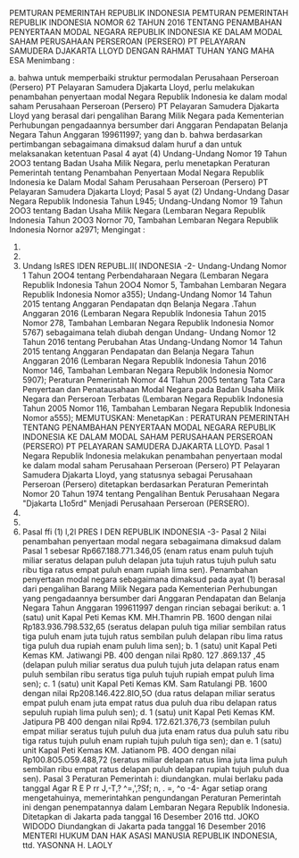  PEMTURAN PEMERINTAH REPUBLIK INDONESIA PEMTURAN PEMERINTAH REPUBLIK INDONESIA NOMOR 62 TAHUN 2016 TENTANG PENAMBAHAN PENYERTAAN MODAL NEGARA REPUBLIK INDONESIA KE DALAM MODAL SAHAM PERUSAHAAN PERSEROAN (PERSERO) PT PELAYARAN SAMUDERA DJAKARTA LLOYD
DENGAN RAHMAT TUHAN YANG MAHA ESA
Menimbang :

a. bahwa untuk memperbaiki struktur permodalan Perusahaan Perseroan (Persero) PT Pelayaran Samudera Djakarta Lloyd, perlu melakukan penambahan penyertaan modal Negara Republik Indonesia ke dalam modal saham Perusahaan Perseroan (Persero) PT Pelayaran Samudera Djakarta Lloyd yang berasal dari pengalihan Barang Milik Negara pada Kementerian Perhubungan pengadaannya bersumber dari Anggaran Pendapatan Belanja Negara Tahun Anggaran 199611997; yang dan b. bahwa berdasarkan pertimbangan sebagaimana dimaksud dalam huruf a dan untuk melaksanakan ketentuan Pasal 4 ayat (4) Undang-Undang Nomor 19 Tahun 2OO3 tentang Badan Usaha Milik Negara, perlu menetapkan Peraturan Pemerintah tentang Penambahan Penyertaan Modal Negara Republik Indonesia ke Dalam Modal Saham Perusahaan Perseroan (Persero) PT Pelayaran Samudera Djakarta Lloyd; Pasal 5 ayat (2) Undang-Undang Dasar Negara Republik Indonesia Tahun L945; Undang-Undang Nomor 19 Tahun 2OO3 tentang Badan Usaha Milik Negara (Lembaran Negara Republik Indonesia Tahun 2OO3 Nornor 70, Tambahan Lembaran Negara Republik Indonesia Nornor a2971;
Mengingat :

1.
2.
3. Undang IsRES IDEN REPUBL.II( INDONESIA -2- Undang-Undang Nomor 1 Tahun 2OO4 tentang Perbendaharaan Negara (Lembaran Negara Republik Indonesia Tahun 2OO4 Nomor 5, Tambahan Lembaran Negara Republik Indonesia Nomor a355); Undang-Undang Nomor 14 Tahun 2015 tentang Anggaran Pendapatan dqn Belanja Negara .Tahun Anggaran 2016 (Lembaran Negara Republik Indonesia Tahun 2015 Nomor 278, Tambahan Lembaran Negara Republik Indonesia Nomor 5767) sebagaimana telah diubah dengan Undang- Undang Nomor 12 Tahun 2016 tentang Perubahan Atas Undang-Undang Nomor 14 Tahun 2015 tentang Anggaran Pendapatan dan Belanja Negara Tahun Anggaran 2016 (Lembaran Negara Republik Indonesia Tahun 2016 Nomor 146, Tambahan Lembaran Negara Republik Indonesia Nomor 5907); Peraturan Pemerintah Nomor 44 Tlahun 2005 tentang Tata Cara Penyertaan dan Penatausahaan Modal Negara pada Badan Usaha Milik Negara dan Perseroan Terbatas (Lembaran Negara Republik Indonesia Tahun 2005 Nomor 116, Tambahan Lembaran Negara Republik Indonesia Nomor a555);
MEMUTUSKAN:
 MenetapKan : PERATURAN PEMERINTAH TENTANG PENAMBAHAN PENYERTAAN MODAL NEGARA REPUBLIK INDONESIA KE DALAM MODAL SAHAM PERUSAHAAN PERSEROAN (PERSERO) PT PELAYARAN SAMUDERA DJAKARTA LLOYD.
Pasal 1
Negara Republik Indonesia melakukan penambahan penyertaan modal ke dalam modal saham Perusahaan Perseroan (Persero) PT Pelayaran Samudera Djakarta Lloyd, yang statusnya sebagai Perusahaan Perseroan (Persero) ditetapkan berdasarkan Peraturan Pemerintah Nomor 20 Tahun 1974 tentang Pengalihan Bentuk Perusahaan Negara "Djakarta L1o5rd" Menjadi Perusahaan Perseroan (PERSERO).
3.
4.
5. Pasal ffi (1) l,2l PRES I DEN REPUBLIK INDONESIA -3- Pasal 2 Nilai penambahan penyertaan modal negara sebagaimana dimaksud dalam Pasal 1 sebesar Rp667.188.771.346,05 (enam ratus enam puluh tujuh miliar seratus delapan puluh delapan juta tujuh ratus tujuh puluh satu ribu tiga ratus empat puluh enam rupiah lima sen). Penambahan penyertaan modal negara sebagaimana dimaksud pada ayat (1) berasal dari pengalihan Barang Milik Negara pada Kementerian Perhubungan yang pengadaannya bersumber dari Anggaran Pendapatan dan Belanja Negara Tahun Anggaran 199611997 dengan rincian sebagai berikut:
a. 1 (satu) unit Kapal Peti Kemas KM. MH.Thamrin PB. 1600 dengan nilai Rp183.936.798.532,65 (seratus delapan puluh tiga miliar sembilan ratus tiga puluh enam juta tujuh ratus sembilan puluh delapan ribu lima ratus tiga puluh dua rupiah enam puluh lima sen);
b. 1 (satu) unit Kapal Peti Kemas KM. Jatiwangi PB. 400 dengan nilai Rp80. 127 .869.137 ,45 (delapan puluh miliar seratus dua puluh tujuh juta delapan ratus enam puluh sembilan ribu seratus tiga puluh tujuh rupiah empat puluh lima sen);
c. 1 (satu) unit Kapal Peti Kemas KM. Sam Ratulangi PB. 1600 dengan nilai Rp208.146.422.8IO,5O (dua ratus delapan miliar seratus empat puluh enam juta empat ratus dua puluh dua ribu delapan ratus sepuluh rupiah lima puluh sen);
d. 1 (satu) unit Kapal Peti Kemas KM. Jatipura PB 400 dengan nilai Rp94. 172.621.376,73 (sembilan puluh empat miliar seratus tujuh puluh dua juta enam ratus dua puluh satu ribu tiga ratus tujuh puluh enam rupiah tujuh puluh tiga sen); dan
e. 1 (satu) unit Kapal Peti Kemas KM. Jatianom PB. 4OO dengan nilai Rp100.8O5.O59.488,72 (seratus miliar delapan ratus lima juta lima puluh sembilan ribu empat ratus delapan puluh delapan rupiah tujuh puluh dua sen). Pasal 3 Peraturan Pemerintah i: diundangkan. mulai berlaku pada tanggal Agar R E P rr J,-T,? ^=,',?Sf; n, . =, ^o -4- Agar setiap orang mengetahuinya, memerintahkan pengundangan Peraturan Pemerintah ini dengan penempatannya dalam Lembaran Negara Republik Indonesia. Ditetapkan di Jakarta pada tanggal 16 Desember 2016 ttd. JOKO WIDODO Diundangkan di Jakarta pada tanggal 16 Desember 2016 MENTERI HUKUM DAN HAK ASASI MANUSIA REPUBLIK INDONESIA, ttd. YASONNA H. LAOLY